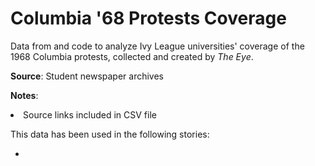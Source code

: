 # Columbia '68 Protests Coverage

Data from and code to analyze Ivy League universities' coverage of the 1968 Columbia protests, collected and created by <i>The Eye</i>. 

<strong>Source</strong>: Student newspaper archives

<strong>Notes</strong>: 
<li>Source links included in CSV file</li>

This data has been used in the following stories:

- 
